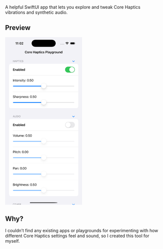 A helpful SwiftUI app that lets you explore and tweak Core Haptics vibrations and synthetic audio.

## Preview

<img src="Preview/Preview.png" width="250">

## Why?

I couldn’t find any existing apps or playgrounds for experimenting with how different Core Haptics settings feel and sound, so I created this tool for myself.
